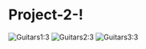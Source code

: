 # Project-2-!
![Guitars1:3](https://github.com/chasehils/Project-2-/assets/128996101/7a92b5d7-3576-44e2-818f-248affa3f3c5)
![Guitars2:3](https://github.com/chasehils/Project-2-/assets/128996101/86a623e6-47fe-44fd-8c43-810d81cd49ed)
![Guitars3:3](https://github.com/chasehils/Project-2-/assets/128996101/fd835d45-a95f-442e-9a8e-749061fec0a2)

